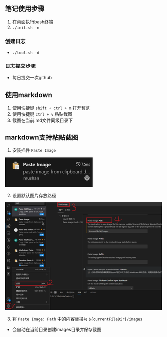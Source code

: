 ## 笔记使用步骤
1. 在桌面执行bash终端
2. `./init.sh -n`

### 创建日志
- `./tool.sh -d`

### 日志提交步骤
- 每日提交一次github

## 使用markdown
1. 使用快捷键 `shift + ctrl + m` 打开预览
2. 使用快捷键 `ctrl + v` 粘贴截图
3. 截图在当前.md文件同级目录下

## markdown支持粘贴截图
1. 安装插件 `Paste Image`

![](./images/2023-09-20-20-06-49.png)

2. 设置默认图片存放路径

![](images/2023-09-20-20-13-16.png)

3. 将 `Paste Image: Path` 中的内容替换为 `${currentFileDir}/images`
- 会自动在当前目录创建images目录并保存截图